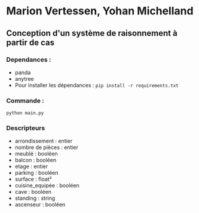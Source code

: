 # Marion Vertessen, Yohan Michelland
## Conception d'un système de raisonnement à partir de cas

### Dependances :
- panda
- anytree
- Pour installer les dépendances :
`pip install -r requirements.txt`

### Commande :
`python main.py`

### Descripteurs
- arrondissement : entier
- nombre de pièces : entier
- meublé : booléen
- balcon : booléen
- etage : entier
- parking : booléen
- surface : float²
- cuisine_equipée : booléen
- cave : booléen
- standing : string
- ascenseur : booléen